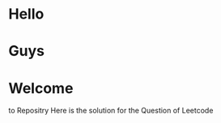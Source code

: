 <h1>Hello</h1><h1>Guys</h1><h1>Welcome</h1>to Repositry Here is the solution for the Question of Leetcode
